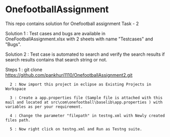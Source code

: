 # OnefootballAssignment
This repo contains solution for Onefootball assignment Task - 2

Solution 1 : Test cases and bugs are available in OneFootballAssignment.xlsx with 2 sheets with name "Testcases" and "Bugs". 



Solution 2 : Test case is automated to search and verify the search results if search results contains that search string or not. 


Steps 1 : git clone https://github.com/pankhuri1110/OnefootballAssignment2.git
          
      2 : Now import this project in eclipse as Existing Projects in Workspace
          
      3 : Create a app.properties file (Sample file is attached with this mail and located at src\com\onefootball\baselib\app.properties ) with variables as per your requirement.
          
      4 : Change the parameter "filepath" in testng.xml with Newly created files path. 
          
      5 : Now right click on testng.xml and Run as Testng suite.
